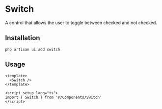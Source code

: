 # Switch

A control that allows the user to toggle between checked and not checked.

<ComponentPreview name="Switch" />

## Installation

```shell
php artisan ui:add switch
```

## Usage

```vue
<template>
  <Switch />
</template>

<script setup lang="ts">
import { Switch } from '@/Components/Switch'
</script>
```
